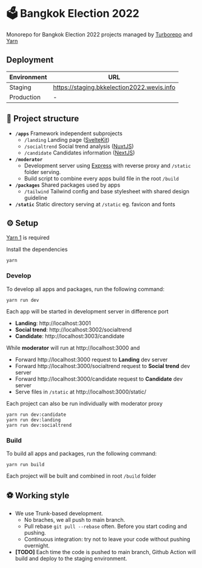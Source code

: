 # 🗳️ Bangkok Election 2022

Monorepo for Bangkok Election 2022 projects managed by [Turborepo](https://turborepo.org/) and [Yarn](https://classic.yarnpkg.com/lang/en/)

## Deployment

| Environment | URL                                        |
| ----------- | ------------------------------------------ |
| Staging     | https://staging.bkkelection2022.wevis.info |
| Production  | -                                          |

## 🍱 Project structure

- **`/apps`** Framework independent subprojects
  - `/landing` Landing page ([SvelteKit](https://kit.svelte.dev/))
  - `/socialtrend` Social trend analysis ([NuxtJS](https://nuxtjs.org/))
  - `/candidate` Candidates information ([NextJS](https://nextjs.org/))
- **`/moderator`**
  - Development server using [Express](https://expressjs.com/) with reverse proxy and `/static` folder serving.
  - Build script to combine every apps build file in the root `/build`
- **`/packages`** Shared packages used by apps
  - `/tailwind` Tailwind config and base stylesheet with shared design guideline
- **`/static`** Static directory serving at `/static` eg. favicon and fonts

## ⚙️ Setup

[Yarn 1](https://classic.yarnpkg.com/lang/en/) is required

Install the dependencies

```
yarn
```

### Develop

To develop all apps and packages, run the following command:

```
yarn run dev
```

Each app will be started in development server in difference port

- **Landing**: http://localhost:3001
- **Social trend**: http://localhost:3002/socialtrend
- **Candidate**: http://localhost:3003/candidate

While **moderator** will run at http://localhost:3000 and

- Forward http://localhost:3000 request to **Landing** dev server
- Forward http://localhost:3000/socialtrend request to **Social trend** dev server
- Forward http://localhost:3000/candidate request to **Candidate** dev server
- Serve files in `/static` at http://localhost:3000/static/

Each project can also be run individually with moderator proxy

```
yarn run dev:candidate
yarn run dev:landing
yarn run dev:socialtrend
```

### Build

To build all apps and packages, run the following command:

```
yarn run build
```

Each project will be built and combined in root `/build` folder

## ⚽ Working style

- We use Trunk-based development.
  - No braches, we all push to main branch.
  - Pull rebase `git pull --rebase` often. Before you start coding and pushing.
  - Continuous integration: try not to leave your code without pushing overnight.
- **[TODO]** Each time the code is pushed to main branch, Github Action will build and deploy to the staging environment.
